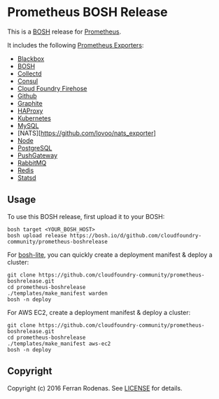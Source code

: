 # Prometheus BOSH Release

This is a [BOSH](http://bosh.io/) release for [Prometheus](https://prometheus.io/).

It includes the following [Prometheus Exporters](https://prometheus.io/docs/instrumenting/exporters/):
* [Blackbox](https://github.com/prometheus/blackbox_exporter)
* [BOSH](https://github.com/cloudfoundry-community/bosh_exporter)
* [Collectd](https://github.com/prometheus/collectd_exporter)
* [Consul](https://github.com/prometheus/consul_exporter)
* [Cloud Foundry Firehose](https://github.com/cloudfoundry-community/firehose_exporter)
* [Github](https://github.com/infinityworksltd/github-exporter)
* [Graphite](https://github.com/prometheus/graphite_exporter)
* [HAProxy](https://github.com/prometheus/haproxy_exporter)
* [Kubernetes](https://github.com/kubernetes/kube-state-metrics)
* [MySQL](https://github.com/prometheus/mysqld_exporter)
* [NATS][https://github.com/lovoo/nats_exporter]
* [Node](https://github.com/prometheus/node_exporter)
* [PostgreSQL](https://github.com/wrouesnel/postgres_exporter)
* [PushGateway](https://github.com/prometheus/pushgateway)
* [RabbitMQ](https://github.com/kbudde/rabbitmq_exporter)
* [Redis](https://github.com/oliver006/redis_exporter)
* [Statsd](https://github.com/prometheus/statsd_exporter)

## Usage

To use this BOSH release, first upload it to your BOSH:

```
bosh target <YOUR_BOSH_HOST>
bosh upload release https://bosh.io/d/github.com/cloudfoundry-community/prometheus-boshrelease
```

For [bosh-lite](https://github.com/cloudfoundry/bosh-lite), you can quickly create a deployment manifest & deploy a cluster:

```
git clone https://github.com/cloudfoundry-community/prometheus-boshrelease.git
cd prometheus-boshrelease
./templates/make_manifest warden
bosh -n deploy
```

For AWS EC2, create a deployment manifest & deploy a cluster:

```
git clone https://github.com/cloudfoundry-community/prometheus-boshrelease.git
cd prometheus-boshrelease
./templates/make_manifest aws-ec2
bosh -n deploy
```

## Copyright

Copyright (c) 2016 Ferran Rodenas. See [LICENSE](https://github.com/cloudfoundry-community/prometheus-boshrelease/blob/master/LICENSE) for details.
